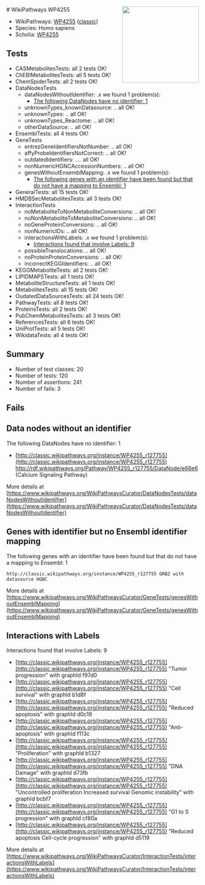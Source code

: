 <img style="float: right; width: 200px" src="https://upload.wikimedia.org/wikipedia/commons/thumb/8/83/Wplogo_with_text_500.png/640px-Wplogo_with_text_500.png" />
# WikiPathways WP4255

* WikiPathways: [WP4255](https://wikipathways.org/pathways/WP4255) ([classic](https://classic.wikipathways.org/instance/WP4255))
* Species: Homo sapiens
* Scholia: [WP4255](https://scholia.toolforge.org/wikipathways/WP4255)
## Tests
* CASMetabolitesTests: all 2 tests OK!
* ChEBIMetabolitesTests: all 5 tests OK!
* ChemSpiderTests: all 2 tests OK!
* DataNodesTests
    * dataNodesWithoutIdentifier: .x we found 1 problem(s):
        * [The following DataNodes have no identifier: 1](#d2d32fa0)
    * unknownTypes_knownDatasource: .. all OK!
    * unknownTypes: .. all OK!
    * unknownTypes_Reactome: .. all OK!
    * otherDataSource: .. all OK!
* EnsemblTests: all 4 tests OK!
* GeneTests
    * entrezGeneIdentifiersNotNumber: .. all OK!
    * affyProbeIdentifiersNotCorrect: .. all OK!
    * outdatedIdentifiers: .... all OK!
    * nonNumericHGNCAccessionNumbers: .. all OK!
    * genesWithoutEnsemblMapping: .x we found 1 problem(s):
        * [The following genes with an identifier have been found but that do not have a mapping to Ensembl: 1](#40286d83)
* GeneralTests: all 15 tests OK!
* HMDBSecMetabolitesTests: all 3 tests OK!
* InteractionTests
    * noMetaboliteToNonMetaboliteConversions: .. all OK!
    * noNonMetaboliteToMetaboliteConversions: .. all OK!
    * noGeneProteinConversions: .. all OK!
    * nonNumericIDs: .. all OK!
    * interactionsWithLabels: .x we found 1 problem(s):
        * [Interactions found that involve Labels: 9](#630d2680)
    * possibleTranslocations: .. all OK!
    * noProteinProteinConversions: .. all OK!
    * incorrectKEGGIdentifiers: .. all OK!
* KEGGMetaboliteTests: all 2 tests OK!
* LIPIDMAPSTests: all 1 tests OK!
* MetaboliteStructureTests: all 1 tests OK!
* MetabolitesTests: all 15 tests OK!
* OudatedDataSourcesTests: all 24 tests OK!
* PathwayTests: all 8 tests OK!
* ProteinsTests: all 2 tests OK!
* PubChemMetabolitesTests: all 3 tests OK!
* ReferencesTests: all 6 tests OK!
* UniProtTests: all 5 tests OK!
* WikidataTests: all 4 tests OK!


## Summary

* Number of test classes: 20
* Number of tests: 120
* Number of assertions: 241
* Number of fails: 3

## Fails

<a name="d2d32fa0" />

## Data nodes without an identifier

The following DataNodes have no identifier: 1

* [http://classic.wikipathways.org/instance/WP4255_r127755](http://classic.wikipathways.org/instance/WP4255_r127755) http://rdf.wikipathways.org/Pathway/WP4255_r127755/DataNode/e66e6 (Calcium Signaling 
Pathway)


More details at [https://www.wikipathways.org/WikiPathwaysCurator/DataNodesTests/dataNodesWithoutIdentifier](https://www.wikipathways.org/WikiPathwaysCurator/DataNodesTests/dataNodesWithoutIdentifier)

<a name="40286d83" />

## Genes with identifier but no Ensembl identifier mapping

The following genes with an identifier have been found but that do not have a mapping to Ensembl: 1
```
http://classic.wikipathways.org/instance/WP4255_r127755 GRB2 with datasource HGNC
```

More details at [https://www.wikipathways.org/WikiPathwaysCurator/GeneTests/genesWithoutEnsemblMapping](https://www.wikipathways.org/WikiPathwaysCurator/GeneTests/genesWithoutEnsemblMapping)

<a name="630d2680" />

## Interactions with Labels

Interactions found that involve Labels: 9

* [http://classic.wikipathways.org/instance/WP4255_r127755](http://classic.wikipathways.org/instance/WP4255_r127755) "Tumor progression" with graphId f97d0
* [http://classic.wikipathways.org/instance/WP4255_r127755](http://classic.wikipathways.org/instance/WP4255_r127755) "Cell survival" with graphId b1d8f
* [http://classic.wikipathways.org/instance/WP4255_r127755](http://classic.wikipathways.org/instance/WP4255_r127755) "Reduced apoptosis" with graphId d0c19
* [http://classic.wikipathways.org/instance/WP4255_r127755](http://classic.wikipathways.org/instance/WP4255_r127755) "Anti-apoptosis" with graphId f113c
* [http://classic.wikipathways.org/instance/WP4255_r127755](http://classic.wikipathways.org/instance/WP4255_r127755) "Proliferation" with graphId b1327
* [http://classic.wikipathways.org/instance/WP4255_r127755](http://classic.wikipathways.org/instance/WP4255_r127755) "DNA Damage" with graphId d73fb
* [http://classic.wikipathways.org/instance/WP4255_r127755](http://classic.wikipathways.org/instance/WP4255_r127755) "Uncontrolled proliferation
Increased survival
Genomic instability" with graphId bcbf7
* [http://classic.wikipathways.org/instance/WP4255_r127755](http://classic.wikipathways.org/instance/WP4255_r127755) "G1 to S progression" with graphId cf80a
* [http://classic.wikipathways.org/instance/WP4255_r127755](http://classic.wikipathways.org/instance/WP4255_r127755) "Reduced apoptosis
Cell-cycle progression" with graphId d5119


More details at [https://www.wikipathways.org/WikiPathwaysCurator/InteractionTests/interactionsWithLabels](https://www.wikipathways.org/WikiPathwaysCurator/InteractionTests/interactionsWithLabels)

